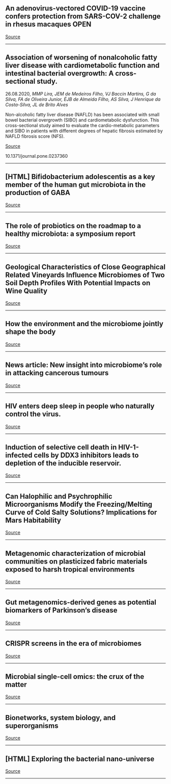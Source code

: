 ## An adenovirus-vectored COVID-19 vaccine confers protection from SARS-COV-2 challenge in rhesus macaques OPEN

[Source](https://s4cloudae36f1aac.hana.ondemand.com/data-buffer/sap/public/cuan/link/100/A950D22B2A08C9FACDD8F0C1E8288C2ED6E04764?_V_=2&_K11_=5D6DD2AC82C4B6A94563244C6767880B63220221&_L54AD1F204_=c2NlbmFyaW89TUxDUEcmdGVuYW50PW15MzA0NDI0LnM0aGFuYS5vbmRlbWFuZC5jb20mdGFyZ2V0PWh0dHA6Ly93d3cubmF0dXJlLmNvbS9hcnRpY2xlcy9zNDE0NjctMDIwLTE4MDc3LTU/dXRtX3NvdXJjZT1uY29tbXNfZXRvYyZ1dG1fbWVkaXVtPWVtYWlsJnV0bV9jYW1wYWlnbj10b2NfNDE0NjdfMTFfMSZ1dG1fY29udGVudD0yMDIwMDgyNiZXVC5lY19pZD1OQ09NTVMtMjAyMDA4MjYmc2FwLW91dGJvdW5kLWlkPUE5NTBEMjJCMkEwOEM5RkFDREQ4RjBDMUU4Mjg4QzJFRDZFMDQ3NjQ&_K13_=93&_K14_=e70000402199cc5c7f91a1ac9f4319a107da1005e837921fa80e5732667ad14c)

---

## Association of worsening of nonalcoholic fatty liver disease with cardiometabolic function and intestinal bacterial overgrowth: A cross-sectional study.
 26.08.2020, _MMP Lira, JEM de Medeiros Filho, VJ Baccin Martins, G da Silva, FA de Oliveira Junior, ÉJB de Almeida Filho, AS Silva, J Henrique da Costa-Silva, JL de Brito Alves_


Non-alcoholic fatty liver disease (NAFLD) has been associated with small bowel bacterial overgrowth (SIBO) and cardiometabolic dysfunction. This cross-sectional study aimed to evaluate the cardio-metabolic parameters and SIBO in patients with different degrees of hepatic fibrosis estimated by NAFLD fibrosis score (NFS).

[Source](https://doi.org/10.1371/journal.pone.0237360)

10.1371/journal.pone.0237360

---

## [HTML] Bifidobacterium adolescentis as a key member of the human gut microbiota in the production of GABA

[Source](http://scholar.google.com/scholar_url?url=https://www.nature.com/articles/s41598-020-70986-z&hl=en&sa=X&d=286354247140836416&scisig=AAGBfm3_cp4eH7Jwv1q4b_dSWc7WAJpwiA&nossl=1&oi=scholaralrt&hist=Jo9LMfoAAAAJ:489127521551979671:AAGBfm1AubYP_Oznxke33zOc3LOQGAQzTw&html=&eexpid=320022103)

---

## The role of probiotics on the roadmap to a healthy microbiota: a symposium report

[Source](http://scholar.google.com/scholar_url?url=https://www.cambridge.org/core/services/aop-cambridge-core/content/view/249F04E879ED8FB86EED7CDBD0D7B2ED/S263228972000002Xa.pdf/role_of_probiotics_on_the_roadmap_to_a_healthy_microbiota_a_symposium_report.pdf&hl=en&sa=X&d=2304266765852812653&scisig=AAGBfm2rEw8JLDlgNTNdSzZLy6Vzk_tx0g&nossl=1&oi=scholaralrt&hist=Jo9LMfoAAAAJ:489127521551979671:AAGBfm1AubYP_Oznxke33zOc3LOQGAQzTw&html=&eexpid=320022103)

---

## Geological Characteristics of Close Geographical Related Vineyards Influence Microbiomes of Two Soil Depth Profiles With Potential Impacts on Wine Quality

[Source](http://scholar.google.com/scholar_url?url=https://www.researchsquare.com/article/rs-64048/latest.pdf&hl=en&sa=X&d=11943958497424413024&scisig=AAGBfm1o1rtOXm8W3gzZWgPyVa_e_TE0Mg&nossl=1&oi=scholaralrt&hist=Jo9LMfoAAAAJ:8200090174938674687:AAGBfm2odimi8IozkeiKohETOE-tay-u8g&html=&eexpid=320022103)

---

## How the environment and the microbiome jointly shape the body

[Source](https://www.google.com/url?rct=j&sa=t&url=https://phys.org/news/2020-08-environment-microbiome-jointly-body.html&ct=ga&cd=CAEYASoUMTU5NjUxNjczODc1OTExMTgyMjAyGjQ5ZGY0MDY3NTljZWEyZTA6Y29tOmVuOlVT&usg=AFQjCNGYDyGh8mvOk71NprT7KyOSLNhU-g)

---

## News article: New insight into microbiome’s role in attacking cancerous tumours

[Source](https://www.google.com/url?rct=j&sa=t&url=https://www.theweek.in/news/health/2020/08/27/new-insight-into-microbiomes-role-in-attacking-cancerous-tumours.html&ct=ga&cd=CAEYAyoUMTU5NjUxNjczODc1OTExMTgyMjAyGjQ5ZGY0MDY3NTljZWEyZTA6Y29tOmVuOlVT&usg=AFQjCNHgymNDY4tjtZvvDiuKP6lwxAJWmA)

---

## HIV enters deep sleep in people who naturally control the virus. 

[Source](https://www.nature.com/articles/d41586-020-02438-7?utm_source=twitter&utm_medium=social&utm_content=organic&utm_campaign=NGMT_USG_JC01_GL_Nature)

---

## Induction of selective cell death in HIV-1-infected cells by DDX3 inhibitors leads to depletion of the inducible reservoir.

[Source](http://www.biorxiv.org/cgi/content/abstract/2020.08.26.266726v1??collection)

---

## Can Halophilic and Psychrophilic Microorganisms Modify the Freezing/Melting Curve of Cold Salty Solutions? Implications for Mars Habitability

[Source](http://scholar.google.com/scholar_url?url=https://www.liebertpub.com/doi/pdfplus/10.1089/ast.2019.2094&hl=en&sa=X&d=7780816481809712374&scisig=AAGBfm1Bx8LYrXLr6Fm0UEVyBPB9teDpvw&nossl=1&oi=scholaralrt&hist=Jo9LMfoAAAAJ:10006653971687045490:AAGBfm3w9Kzf8KSg7PNcUme_UJiGm8mT9Q&html=&eexpid=320022103)

---

## Metagenomic characterization of microbial communities on plasticized fabric materials exposed to harsh tropical environments

[Source](http://scholar.google.com/scholar_url?url=https://www.sciencedirect.com/science/article/pii/S0964830520305692&hl=en&sa=X&d=1653496003783888125&scisig=AAGBfm2_HP-pVRO6Wq8PgOnfloalXL7VcQ&nossl=1&oi=scholaralrt&hist=Jo9LMfoAAAAJ:12957046728903795407:AAGBfm35H2ybFPMRldRqiQr8moXVjz5jig&html=&eexpid=320022103)

---

## Gut metagenomics-derived genes as potential biomarkers of Parkinson’s disease

[Source](http://scholar.google.com/scholar_url?url=https://academic.oup.com/brain/article-abstract/143/8/2474/5897116&hl=en&sa=X&d=2295550396010362130&scisig=AAGBfm2tYQC35rpj4wvYb1goh5IQZGov5w&nossl=1&oi=scholaralrt&hist=Jo9LMfoAAAAJ:489127521551979671:AAGBfm1AubYP_Oznxke33zOc3LOQGAQzTw&html=&eexpid=320022103)

---

##  CRISPR screens in the era of microbiomes

[Source](http://scholar.google.com/scholar_url?url=https://www.sciencedirect.com/science/article/pii/S1369527420300904&hl=en&sa=X&d=16659708039216757392&scisig=AAGBfm10XS2IFUsUs1BHkQ1_pze_XETdkw&nossl=1&oi=scholaralrt&hist=Jo9LMfoAAAAJ:12957046728903795407:AAGBfm35H2ybFPMRldRqiQr8moXVjz5jig&html=&eexpid=320022103)

---

##  Microbial single-cell omics: the crux of the matter

[Source](http://scholar.google.com/scholar_url?url=https://link.springer.com/article/10.1007/s00253-020-10844-0&hl=en&sa=X&d=5791072071215174245&scisig=AAGBfm0tgfL6A5xEtlJQTwBajQ6JPn9uIg&nossl=1&oi=scholaralrt&hist=Jo9LMfoAAAAJ:12957046728903795407:AAGBfm35H2ybFPMRldRqiQr8moXVjz5jig&html=&eexpid=320022103)

---

##  Bionetworks, system biology, and superorganisms

[Source](http://scholar.google.com/scholar_url?url=https://www.ncbi.nlm.nih.gov/pmc/articles/PMC7441993/&hl=en&sa=X&d=18387041452807707953&scisig=AAGBfm1mLkSZJCusGtQKaNBfRcxcMAfozQ&nossl=1&oi=scholaralrt&hist=Jo9LMfoAAAAJ:8200090174938674687:AAGBfm2odimi8IozkeiKohETOE-tay-u8g&html=&eexpid=320022103)

---

## [HTML] Exploring the bacterial nano-universe

[Source](http://scholar.google.com/scholar_url?url=https://www.sciencedirect.com/science/article/pii/S0959440X20301251&hl=en&sa=X&d=10915354928305306154&scisig=AAGBfm1__vk8OP5DxJtRgEelmbVIQVMdBA&nossl=1&oi=scholaralrt&hist=Jo9LMfoAAAAJ:489127521551979671:AAGBfm1AubYP_Oznxke33zOc3LOQGAQzTw&html=&eexpid=320022103)

---

